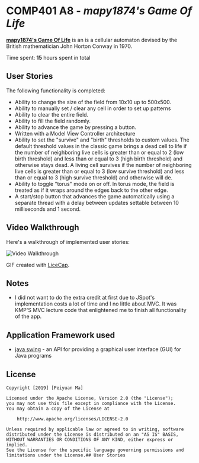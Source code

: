 # COMP401 A8 - *mapy1874's Game Of Life*

**[mapy1874's Game Of Life](https://en.wikipedia.org/wiki/Conway%27s_Game_of_Life)** is an is a cellular automaton devised by the British mathematician John Horton Conway in 1970.

Time spent: **15** hours spent in total

## User Stories

The following functionality is completed:
- Ability to change the size of the field from 10x10 up to 500x500.
- Ability to manually set / clear any cell in order to set up patterns
- Ability to clear the entire field.
- Ability to fill the field randomly.
- Ability to advance the game by pressing a button.
- Written with a Model View Controller architecture
- Ability to set the "survive" and "birth" thresholds to custom values. The default threshold values in the classic game brings a dead cell to life if the number of neighboring live cells is greater than or equal to 2 (low birth threshold) and less than or equal to 3 (high birth threshold) and otherwise stays dead. A living cell survives if the number of neighboring live cells is greater than or equal to 3 (low survive threshold) and less than or equal to 3 (high survive threshold) and otherwise will de. 
- Ability to toggle "torus" mode on or off. In torus mode, the field is treated as if it wraps around the edges back to the other edge.
- A start/stop button that advances the game automatically using a separate thread with a delay between updates settable between 10 milliseconds and 1 second.

## Video Walkthrough

Here's a walkthrough of implemented user stories:


<img src='https://github.com/mapy1874/game-of-life-mapy1874/GameOfLifeWalkthrough.gif' title='Video Walkthrough' />


GIF created with [LiceCap](http://www.cockos.com/licecap/).

## Notes
- I did not want to do the extra credit at first due to JSpot's implementation costs a lot of time and I no little about MVC. It was KMP'S 
MVC lecture code that enlightened me to finish all functionality of the app.

## Application Framework used

- [java swing](https://docs.oracle.com/javase/7/docs/api/javax/swing/package-summary.html) - an API for providing a graphical user interface (GUI) for Java programs

## License

    Copyright [2019] [Peiyuan Ma]

    Licensed under the Apache License, Version 2.0 (the "License");
    you may not use this file except in compliance with the License.
    You may obtain a copy of the License at

        http://www.apache.org/licenses/LICENSE-2.0

    Unless required by applicable law or agreed to in writing, software
    distributed under the License is distributed on an "AS IS" BASIS,
    WITHOUT WARRANTIES OR CONDITIONS OF ANY KIND, either express or implied.
    See the License for the specific language governing permissions and
    limitations under the License.## User Stories

